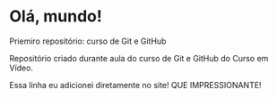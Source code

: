 # Olá, mundo!
 Priemiro repositório: curso de Git e GitHub

 Repositório criado durante aula do curso de Git e GitHub do Curso em Vídeo.

Essa linha eu adicionei diretamente no site! QUE IMPRESSIONANTE!
